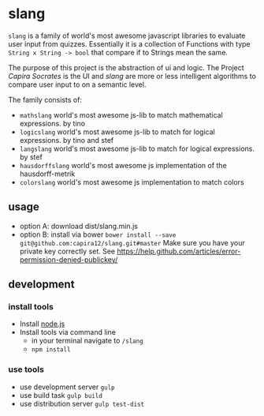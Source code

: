# slang
`slang` is a family of world's most awesome javascript libraries to evaluate user input from quizzes.
Essentially it is a collection of Functions with type `String x String -> bool` that compare if to Strings mean the same. 

The purpose of this project is the abstraction of ui and logic. 
The Project _Capira Socrates_ is the UI and _slang_ are more or less intelligent algorithms to compare user input to on a semantic level. 

The family consists of:
- `mathslang` world's most awesome js-lib to match mathematical expressions. by tino 
- `logicslang` world's most awesome js-lib to match for logical expressions. by tino and stef
- `langslang`  world's most awesome js-lib to match for logical expressions. by stef
- `hausdorffslang` world's most awesome js implementation of the hausdorff-metrik 
- `colorslang` world's most awesome js implementation to match colors 

## usage 
- option A: download dist/slang.min.js
- option B: install via bower `bower install --save git@github.com:capira12/slang.git#master`
Make sure you have your private key correctly set. See https://help.github.com/articles/error-permission-denied-publickey/


## development

### install tools 
- Install [node.js](https://nodejs.org/download/)
- Install tools via command line
	- in your terminal navigate to `/slang`
	- `npm install`

### use tools 
- use development server `gulp`
- use build task `gulp build`
- use distribution server `gulp test-dist`
